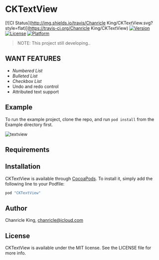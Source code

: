 # CKTextView

[![CI Status](http://img.shields.io/travis/Chanricle King/CKTextView.svg?style=flat)](https://travis-ci.org/Chanricle King/CKTextView)
[![Version](https://img.shields.io/cocoapods/v/CKTextView.svg?style=flat)](http://cocoapods.org/pods/CKTextView)
[![License](https://img.shields.io/cocoapods/l/CKTextView.svg?style=flat)](http://cocoapods.org/pods/CKTextView)
[![Platform](https://img.shields.io/cocoapods/p/CKTextView.svg?style=flat)](http://cocoapods.org/pods/CKTextView)

> NOTE: This project still developing.. 

## WANT FEATURES

* *Numbered List*
* *Bulleted List*
* *Checkbox List*
* Undo and redo control 
* Attributed text support

## Example

To run the example project, clone the repo, and run `pod install` from the Example directory first.

![textview](https://github.com/chanricle/CKTextView/blob/master/textview.gif?raw=true)

## Requirements

## Installation

CKTextView is available through [CocoaPods](http://cocoapods.org). To install
it, simply add the following line to your Podfile:

```ruby
pod "CKTextView"
```

## Author

Chanricle King, chanricle@icloud.com

## License

CKTextView is available under the MIT license. See the LICENSE file for more info.
